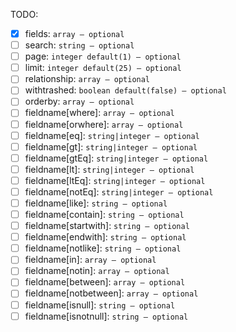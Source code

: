 TODO:
* [X] fields: `array ― optional`
* [ ] search: `string ― optional`
* [ ] page: `integer default(1) ― optional`
* [ ] limit: `integer default(25) ― optional`
* [ ] relationship: `array ― optional`
* [ ] withtrashed: `boolean default(false) ― optional`
* [ ] orderby: `array ― optional`
* [ ] fieldname[where]: `array ― optional`
* [ ] fieldname[orwhere]: `array ― optional`
* [ ] fieldname[eq]: `string|integer ― optional`
* [ ] fieldname[gt]: `string|integer ― optional`
* [ ] fieldname[gtEq]: `string|integer ― optional`
* [ ] fieldname[lt]: `string|integer ― optional`
* [ ] fieldname[ltEq]: `string|integer ― optional`
* [ ] fieldname[notEq]: `string|integer ― optional`
* [ ] fieldname[like]: `string ― optional`
* [ ] fieldname[contain]: `string ― optional`
* [ ] fieldname[startwith]: `string ― optional`
* [ ] fieldname[endwith]: `string ― optional`
* [ ] fieldname[notlike]: `string ― optional`
* [ ] fieldname[in]: `array ― optional`
* [ ] fieldname[notin]: `array ― optional`
* [ ] fieldname[between]: `array ― optional`
* [ ] fieldname[notbetween]: `array ― optional`
* [ ] fieldname[isnull]: `string ― optional`
* [ ] fieldname[isnotnull]: `string ― optional`